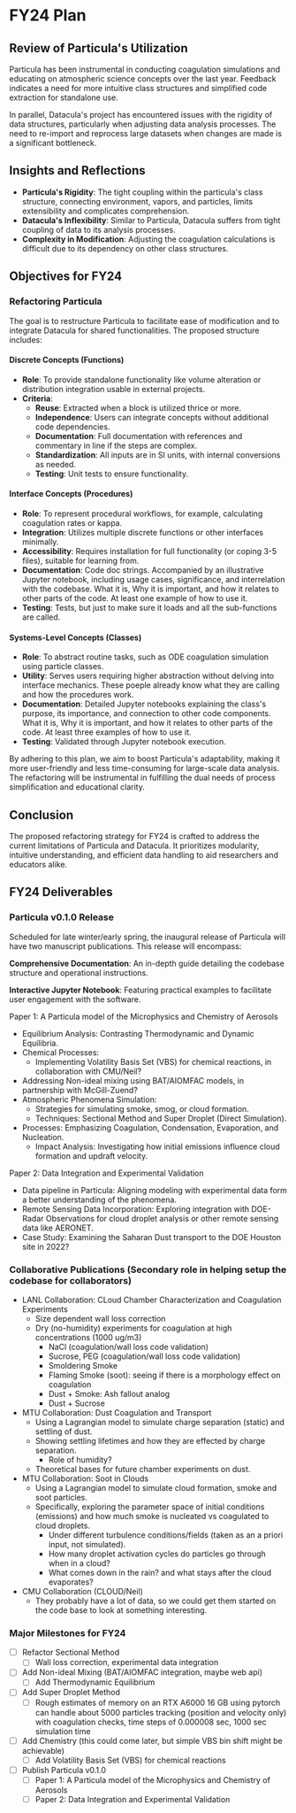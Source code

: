 # FY24 Plan

## Review of Particula's Utilization

Particula has been instrumental in conducting coagulation simulations and educating on atmospheric science concepts over the last year. Feedback indicates a need for more intuitive class structures and simplified code extraction for standalone use.

In parallel, Datacula's project has encountered issues with the rigidity of data structures, particularly when adjusting data analysis processes. The need to re-import and reprocess large datasets when changes are made is a significant bottleneck.

## Insights and Reflections

- **Particula's Rigidity**: The tight coupling within the particula's class structure, connecting environment, vapors, and particles, limits extensibility and complicates comprehension.
- **Datacula's Inflexibility**: Similar to Particula, Datacula suffers from tight coupling of data to its analysis processes.
- **Complexity in Modification**: Adjusting the coagulation calculations is difficult due to its dependency on other class structures.

## Objectives for FY24

### Refactoring Particula

The goal is to restructure Particula to facilitate ease of modification and to integrate Datacula for shared functionalities. The proposed structure includes:

#### Discrete Concepts (Functions)

- **Role**: To provide standalone functionality like volume alteration or distribution integration usable in external projects.
- **Criteria**:
  - **Reuse**: Extracted when a block is utilized thrice or more.
  - **Independence**: Users can integrate concepts without additional code dependencies.
  - **Documentation**: Full documentation with references and commentary in line if the steps are complex.
  - **Standardization**: All inputs are in SI units, with internal conversions as needed.
  - **Testing**: Unit tests to ensure functionality.

#### Interface Concepts (Procedures)

- **Role**: To represent procedural workflows, for example, calculating coagulation rates or kappa.
- **Integration**: Utilizes multiple discrete functions or other interfaces minimally.
- **Accessibility**: Requires installation for full functionality (or coping 3-5 files), suitable for learning from.
- **Documentation**: Code doc strings. Accompanied by an illustrative Jupyter notebook, including usage cases, significance, and interrelation with the codebase. What it is, Why it is important, and how it relates to other parts of the code. At least one example of how to use it.
- **Testing**: Tests, but just to make sure it loads and all the sub-functions are called.

#### Systems-Level Concepts (Classes)

- **Role**: To abstract routine tasks, such as ODE coagulation simulation using particle classes.
- **Utility**: Serves users requiring higher abstraction without delving into interface mechanics. These poeple already know what they are calling and how the procedures work.
- **Documentation**: Detailed Jupyter notebooks explaining the class's purpose, its importance, and connection to other code components. What it is, Why it is important, and how it relates to other parts of the code. At least three examples of how to use it.
- **Testing**: Validated through Jupyter notebook execution.

By adhering to this plan, we aim to boost Particula's adaptability, making it more user-friendly and less time-consuming for large-scale data analysis. The refactoring will be instrumental in fulfilling the dual needs of process simplification and educational clarity.

## Conclusion

The proposed refactoring strategy for FY24 is crafted to address the current limitations of Particula and Datacula. It prioritizes modularity, intuitive understanding, and efficient data handling to aid researchers and educators alike.

## FY24 Deliverables

### Particula v0.1.0 Release

Scheduled for late winter/early spring, the inaugural release of Particula will have two manuscript publications. This release will encompass:

**Comprehensive Documentation**: An in-depth guide detailing the codebase structure and operational instructions.

**Interactive Jupyter Notebook**: Featuring practical examples to facilitate user engagement with the software.

Paper 1: A Particula model of the Microphysics and Chemistry of Aerosols

- Equilibrium Analysis: Contrasting Thermodynamic and Dynamic Equilibria.
- Chemical Processes:
  - Implementing Volatility Basis Set (VBS) for chemical reactions, in collaboration with CMU/Neil?
- Addressing Non-ideal mixing using BAT/AIOMFAC models, in partnership with McGill-Zuend?
- Atmospheric Phenomena Simulation:
  - Strategies for simulating smoke, smog, or cloud formation.
  - Techniques: Sectional Method and Super Droplet (Direct Simulation).
- Processes: Emphasizing Coagulation, Condensation, Evaporation, and Nucleation.
  - Impact Analysis: Investigating how initial emissions influence cloud formation and updraft velocity.

Paper 2: Data Integration and Experimental Validation

- Data pipeline in Particula: Aligning modeling with experimental data form a better understanding of the phenomena.
- Remote Sensing Data Incorporation: Exploring integration with DOE-Radar Observations for cloud droplet analysis or other remote sensing data like AERONET.
- Case Study: Examining the Saharan Dust transport to the DOE Houston site in 2022?

### Collaborative Publications (Secondary role in helping setup the codebase for collaborators)

- LANL Collaboration: CLoud Chamber Characterization and Coagulation Experiments
  - Size dependent wall loss correction
  - Dry (no-humidity) experiments for coagulation at high concentrations (1000 ug/m3)
    - NaCl (coagulation/wall loss code validation)
    - Sucrose, PEG (coagulation/wall loss code validation)
    - Smoldering Smoke
    - Flaming Smoke (soot): seeing if there is a morphology effect on coagulation
    - Dust + Smoke: Ash fallout analog
    - Dust + Sucrose
- MTU Collaboration: Dust Coagulation and Transport
  - Using a Lagrangian model to simulate charge separation (static) and settling of dust.
  - Showing settling lifetimes and how they are effected by charge separation.
    - Role of humidity?
  - Theoretical bases for future chamber experiments on dust.
- MTU Collaboration: Soot in Clouds
  - Using a Lagrangian model to simulate cloud formation, smoke and soot particles.
  - Specifically, exploring the parameter space of initial conditions (emissions) and how much smoke is nucleated vs coagulated to cloud droplets.
    - Under different turbulence conditions/fields (taken as an a priori input, not simulated).
    - How many droplet activation cycles do particles go through when in a cloud?
    - What comes down in the rain? and what stays after the cloud evaporates?
- CMU Collaboration (CLOUD/Neil)
  - They probably have a lot of data, so we could get them started on the code base to look at something interesting.

### Major Milestones for FY24

- [ ] Refactor Sectional Method
  - [ ] Wall loss correction, experimental data integration
- [ ] Add Non-ideal Mixing (BAT/AIOMFAC integration, maybe web api)
  - [ ] Add Thermodynamic Equilibrium
- [ ] Add Super Droplet Method
  - [ ] Rough estimates of memory on an RTX A6000 16 GB using pytorch can handle about 5000 particles tracking (position and velocity only) with coagulation checks, time steps of 0.000008 sec, 1000 sec simulation time
- [ ] Add Chemistry (this could come later, but simple VBS bin shift might be achievable)
  - [ ] Add Volatility Basis Set (VBS) for chemical reactions
- [ ] Publish Particula v0.1.0
  - [ ] Paper 1: A Particula model of the Microphysics and Chemistry of Aerosols
  - [ ] Paper 2: Data Integration and Experimental Validation
